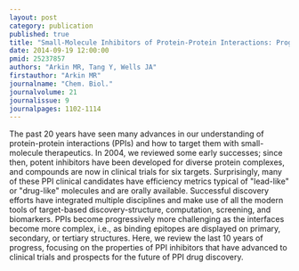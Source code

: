```yaml
---
layout: post
category: publication
published: true
title: "Small-Molecule Inhibitors of Protein-Protein Interactions: Progressing toward the Reality."
date: 2014-09-19 12:00:00
pmid: 25237857
authors: "Arkin MR, Tang Y, Wells JA"
firstauthor: "Arkin MR"
journalname: "Chem. Biol."
journalvolume: 21
journalissue: 9
journalpages: 1102-1114
---
```


The past 20 years have seen many advances in our understanding of protein-protein interactions (PPIs) and how to target them with small-molecule therapeutics. In 2004, we reviewed some early successes; since then, potent inhibitors have been developed for diverse protein complexes, and compounds are now in clinical trials for six targets. Surprisingly, many of these PPI clinical candidates have efficiency metrics typical of &quot;lead-like&quot; or &quot;drug-like&quot; molecules and are orally available. Successful discovery efforts have integrated multiple disciplines and make use of all the modern tools of target-based discovery-structure, computation, screening, and biomarkers. PPIs become progressively more challenging as the interfaces become more complex, i.e., as binding epitopes are displayed on primary, secondary, or tertiary structures. Here, we review the last 10 years of progress, focusing on the properties of PPI inhibitors that have advanced to clinical trials and prospects for the future of PPI drug discovery.

